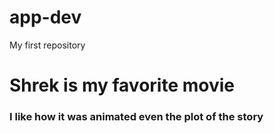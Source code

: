 # app-dev
My first repository 
# Shrek is my favorite movie
### I like how it was animated even the plot of the story
